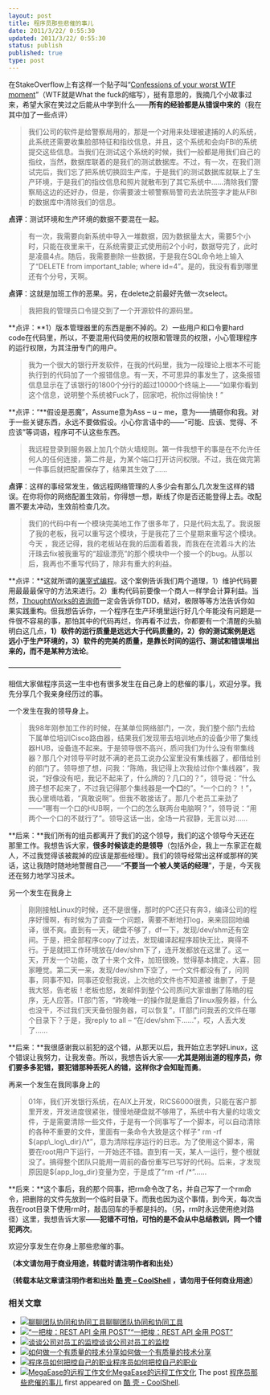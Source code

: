 ```yaml
---
layout: post
title: 程序员那些悲催的事儿
date: 2011/3/22/ 0:55:30
updated: 2011/3/22/ 0:55:30
status: publish
published: true
type: post
---
```


在StakeOverflow上有这样一个贴子叫“[Confessions of your worst WTF moment](http://stackoverflow.com/questions/63668/confessions-of-your-worst-wtf-moment "Confessions of your worst WTF moment")”（WTF就是What the fuck的缩写），挺有意思的，我摘几个小故事过来，希望大家在笑过之后能从中学到什么——**所有的经验都是从错误中来的**（我在其中加了一些点评）



> 我们公司的软件是给警察局用的，那是一个对用来处理被逮捕的人的系统，此系统还需要收集脸部特征和指纹信息，并且，这个系统和会向FBI的系统提交这些信息。当我们在测试这个系统的时候，我们一般都是用我们自己的指纹，当然，数据库联着的是我们的测试数据库。不过，有一次，在我们测试完后，我们忘了把系统切换回生产库，于是我们的测试数据库就联上了生产环境，于是我们的指纹信息和照片就散布到了其它系统中……清除我们警察局这边的还好办，但是，你需要波士顿警察局警司去法院签字才能从FBI的数据库中清除我们的信息。
> 
> 


**点评**：测试环境和生产环境的数据不要混在一起。



> 有一次，我需要向新系统中导入一堆数据，因为数据量太大，需要5个小时，只能在夜里来干，在系统需要正式使用前2个小时，数据导完了，此时是凌晨4点。随后，我需要删除一些数据，于是我在SQL命令地上输入了“DELETE from important\_table; where id=4”。是的，我没有看到哪里还有个分号，天啊。
> 
> 


**点评**：这就是加班工作的恶果。另，在delete之前最好先做一次select。



> 我把我的管理员口令提交到了一个开源软件的源码里。
> 
> 


**点评：**1）版本管理器里的东西是删不掉的。2）一些用户和口令要hard code在代码里，所以，不要混用代码使用的权限和管理员的权限，小心管理程序的运行权限，为其注册专门的用户。




> 我为一个很大的银行开发软件，在我的代码里，我为一段理论上根本不可能执行到的代码加了一个报错信息。有一天，不可思异的事发生了，这条报错信息显示在了该银行的1800个分行的超过10000个终端上——“如果你看到这个信息，说明整个系统被Fuck了，回家吧，祝你过得愉快！”
> 
> 


**点评：“**假设是恶魔”，Assume意为Ass – u – me，意为——搞砸你和我。对于一些关键东西，永远不要做假设。小心你言语中的——“可能、应该、觉得、不应该”等词语，程序可不认这些东西。



> 我远程登录到服务器上加几个防火墙规则。第一件我想干的事是在不允许任何人的任何连接，第二件是，为某个端口打开访问权限。不过，我在做完第一件事后就把配置保存了，结果其生效了……
> 
> 


**点评**：这样的事经常发生，做远程网络管理的人多少会有那么几次发生这样的错误。在你将你的网络配置生效前，你得想一想，断线了你是否还能登得上去。改配置不要太冲动，生效前检查几次。



> 我们的代码中有一个模块完美地工作了很多年了，只是代码太乱了。我说服了我的老板，我可以重写这个模块，于是我花了三个星期来重写这个模块。今天 ，我还记得，我的老板站在我的后面看着我，而我在在流着斗大的法汗珠去fix被我重写的“超级漂亮”的那个模块中一个接一个的bug。从那以后，我再也不重写代码了，除非有重大的利益。
> 
> 


**点评：**这就所谓的[屠宰式编程](https://coolshell.cn/articles/2058.html "各种流行的编程风格")。这个案例告诉我们两个道理，1）维护代码要用最最最保守的方法来进行。2）重构代码前要像一个商人一样学会计算利益。当然，[ThoughtWorks的咨询师](https://coolshell.cn/articles/3745.html "再谈敏捷和ThoughtWorks中国咨询师")一定会告诉你TDD，结对，极限等等方法告诉你如果实践重构。但我想告诉你，一个程序在生产环境里运行好几个年能没有问题是一件很不容易的事，那怕其中的代码再烂，你再看不过去，你都要有一个清醒的头脑明白这几点，**1）软件的运行质量是远远大于代码质量的，2）你的测试案例是远远小于生产环境的，3）软件的完美的质量，是靠长时间的运行、测试和错误堆出来的，而不是某种方法论**。


————————————————


相信大家做程序员这一生中也有很多发生在自己身上的悲催的事儿，欢迎分享。我先分享几个我亲身经历过的事。


一个发生在我的领导身上。



> 我98年刚参加工作的时候，在某单位网络部门，一次，我们整个部门去给下属单位培训Cisco路由器，结果我们发现带去培训地点的设备少带了集线器HUB，设备连不起来。于是领导很不高兴，质问我们为什么没有带集线器？那几个对领导平时就不满的老员工说办公室里没有集线器了，都借给别的部门了。领导想了想，问我：“陈皓，我记得上次我给过你个集线器”，我说，“好像没有吧，我记不起来了，什么牌的？几口的？”，领导说：“什么牌子想不起来了，不过我记得那个集线器是**一个口**的”。“一个口的？！”，我心里嘀咕着，“真敢说啊”。但我不敢接话了。那几个老员工来劲了——“哪有一个口的HUB啊，一个口的怎么联两台电脑啊？”，领导说：“用两个一个口的不就行了”。领导这话一出，全场一片寂静，无言以对……
> 
> 


**后来：**我们所有的组员都离开了我们的这个领导，我们的这个领导今天还在那里工作。我想告诉大家，**很多时候该走的是领导**（包括外企，我上一东家正在裁人，不过我觉得该被裁掉的应该是那些经理）。我们的领导经常出这样或那样的笑话，这让我随时随地地警醒自己——“**不要当一个被人笑话的经理**”，于是，今天我还在努力地学习技术。


另一个发生在我身上



> 刚刚接触Linux的时候，还不是很懂，那时的PC还只有奔3，编译公司的程序好慢啊，有时候为了调查一个问题，需要不断地打log，来来回回地编译，很不爽。直到有一天，硬盘不够了，df一下，发现/dev/shm还有空间。于是，把全部程序copy了过去，发现编译起程序超快无比，爽得不行。于是就把工作环境放在/dev/shm下了，连开发都放在这里了。这一天，开发一个功能，改了十来个文件，加班很晚，觉得基本搞定，大喜，回家睡觉。第二天一来，发现/dev/shm下空了，一个文件都没有了，问同事，同事不知，同事还安慰我说，上次他的文件也不知道被 谁删了，于是我大怒，告老板！老板也怒，发邮件到整个公司质问大家谁删了陈皓的程序，无人应答。IT部门答，“昨晚唯一的操作就是重启了linux服务器，什么也没干，不过我们天天备份服务器，可以恢复”，IT部门问我丢的文件在哪个目录下？于是，我reply to all – “在/dev/shm下……”，哎，人丢大发了……
> 
> 


**后来：**我很感谢我以前犯的这个错，从那天以后，我开始立志学好Linux，这个错误让我努力，让我发奋。所以，我想告诉大家——**尤其是刚出道的程序员，你们要多多犯错，要犯错那种丢死人的错，这样你才会知耻而勇**。


再来一个发生在我同事身上的



> 01年，我们开发银行系统，在AIX上开发，RICS6000很贵，只能在客户那里开发，开发进度很紧张，慢慢地硬盘就不够用了，系统中有大量的垃圾文件，于是需要清除一些文件，于是有一个同事写了一个脚本，可以自动清除的各种不重要的文件，里面有一条命令大致是这个样子“ rm -rf ${app\_log\_dir}/\*”，意为清除程序运行的日志。为了使用这个脚本，需要在root用户下运行，一开始还不错。直到有一天，某人一运行，整个根就没了。搞得整个团队只能用一周前的备份重写已写好的代码。后来，才发现原因是${app\_log\_dir}变量为空，于是成了“rm -rf /\*”……
> 
> 


**后来：**这个事后，我的那个同事，把rm命令改了名，并自己写了一个rm命令，把删除的文件先放到一个临时目录下。而我也因为这个事情，到今天，每次当我在root目录下使用rm时，敲击回车的手都是抖的。（另，rm时永远使用绝对路径）这里，我想告诉大家——**犯错不可怕，可怕的是不会从中总结教训，同一个错犯两次**。


欢迎分享发生在你身上那些悲催的事。


**（本文请勿用于商业用途，转载时请注明作者和出处）**



**（转载本站文章请注明作者和出处 [酷 壳 – CoolShell](https://coolshell.cn/) ，请勿用于任何商业用途）**



### 相关文章

* [![聊聊团队协同和协同工具](https://coolshell.cn/wp-content/uploads/2022/10/communication-150x150.png)](https://coolshell.cn/articles/22298.html)[聊聊团队协同和协同工具](https://coolshell.cn/articles/22298.html)
* [![“一把梭：REST API 全用 POST”](https://coolshell.cn/wp-content/uploads/2022/02/http_method-150x150.png)](https://coolshell.cn/articles/22173.html)[“一把梭：REST API 全用 POST”](https://coolshell.cn/articles/22173.html)
* [![谈谈公司对员工的监控](https://coolshell.cn/wp-content/uploads/2022/02/monitoring-150x150.jpeg)](https://coolshell.cn/articles/22157.html)[谈谈公司对员工的监控](https://coolshell.cn/articles/22157.html)
* [![如何做一个有质量的技术分享](https://coolshell.cn/wp-content/uploads/2021/07/knowledge_sharing-300x169-1-150x150.jpeg)](https://coolshell.cn/articles/21589.html)[如何做一个有质量的技术分享](https://coolshell.cn/articles/21589.html)
* [![程序员如何把控自己的职业](https://coolshell.cn/wp-content/uploads/2020/08/programmer.01-e1596792460687-150x150.png)](https://coolshell.cn/articles/20977.html)[程序员如何把控自己的职业](https://coolshell.cn/articles/20977.html)
* [![MegaEase的远程工作文化](https://coolshell.cn/wp-content/uploads/2020/01/remote-150x150.jpg)](https://coolshell.cn/articles/20765.html)[MegaEase的远程工作文化](https://coolshell.cn/articles/20765.html)
The post [程序员那些悲催的事儿](https://coolshell.cn/articles/3980.html) first appeared on [酷 壳 - CoolShell](https://coolshell.cn).